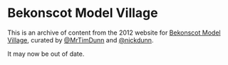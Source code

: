 # Bekonscot Model Village

This is an archive of content from the 2012 website for [Bekonscot Model Village](http://bekonscot.co.uk), curated by [@MrTimDunn](http://twitter.com/MrTimDunn) and [@nickdunn](http://twitter.com/nickdunn).

It may now be out of date.